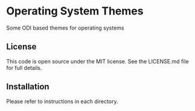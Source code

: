 Operating System Themes
=======================

Some ODI based themes for operating systems

License
-------

This code is open source under the MIT license. See the LICENSE.md file for full details.

Installation
------------

Please refer to instructions in each directory.
